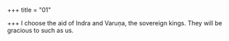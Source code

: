 +++
title = "01"

+++
I choose the aid of Indra and Varuṇa, the sovereign kings.
They will be gracious to such as us.